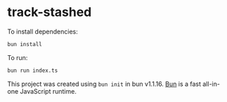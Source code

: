 # track-stashed

To install dependencies:

```bash
bun install
```

To run:

```bash
bun run index.ts
```

This project was created using `bun init` in bun v1.1.16. [Bun](https://bun.sh) is a fast all-in-one JavaScript runtime.
